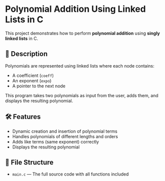 # Polynomial Addition Using Linked Lists in C

This project demonstrates how to perform **polynomial addition** using **singly linked lists** in C.

## 📘 Description

Polynomials are represented using linked lists where each node contains:
- A coefficient (`coeff`)
- An exponent (`expo`)
- A pointer to the next node

This program takes two polynomials as input from the user, adds them, and displays the resulting polynomial.

## 🛠️ Features

- Dynamic creation and insertion of polynomial terms
- Handles polynomials of different lengths and orders
- Adds like terms (same exponent) correctly
- Displays the resulting polynomial

## 📂 File Structure

- `main.c` — The full source code with all functions included

